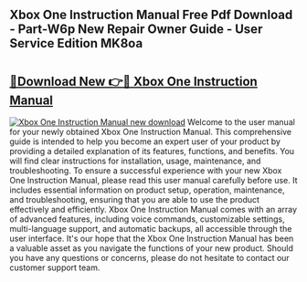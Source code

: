 ## Xbox One Instruction Manual Free Pdf Download - Part-W6p New Repair Owner Guide - User Service Edition MK8oa

# <h2><a href="http://cf21866.oget.top/?id=Xbox+One+Instruction+Manual">🔗Download New 👉🔴 Xbox One Instruction Manual</a></h2>

[![Xbox One Instruction Manual new download](https://i.imgur.com/5g1atiW.png)](http://cf21866.oget.top/?id=Xbox+One+Instruction+Manual)
Welcome to the user manual for your newly obtained Xbox One Instruction Manual. This comprehensive guide is intended to help you become an expert user of your product by providing a detailed explanation of its features, functions, and benefits. You will find clear instructions for installation, usage, maintenance, and troubleshooting. To ensure a successful experience with your new Xbox One Instruction Manual, please read this user manual carefully before use. It includes essential information on product setup, operation, maintenance, and troubleshooting, ensuring that you are able to use the product effectively and efficiently. Xbox One Instruction Manual comes with an array of advanced features, including voice commands, customizable settings, multi-language support, and automatic backups, all accessible through the user interface. It's our hope that the Xbox One Instruction Manual has been a valuable asset as you navigate the functions of your new product. Should you have any questions or concerns, please do not hesitate to contact our customer support team.
